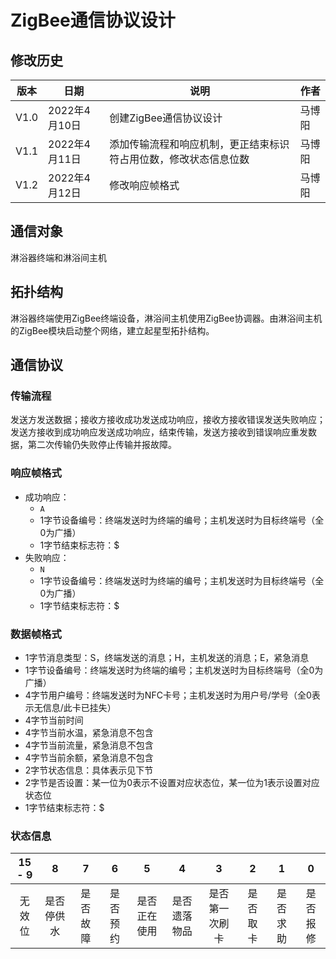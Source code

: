 # ZigBee通信协议设计  

## 修改历史  
|版本|日期|说明|作者|  
|----|----|----|----|  
|V1.0|2022年4月10日|创建ZigBee通信协议设计|马博阳|  
|V1.1|2022年4月11日|添加传输流程和响应机制，更正结束标识符占用位数，修改状态信息位数|马博阳|  
|V1.2|2022年4月12日|修改响应帧格式|马博阳|  

## 通信对象  
淋浴器终端和淋浴间主机  

## 拓扑结构  
淋浴器终端使用ZigBee终端设备，淋浴间主机使用ZigBee协调器。由淋浴间主机的ZigBee模块启动整个网络，建立起星型拓扑结构。  

## 通信协议  

### 传输流程  
发送方发送数据；接收方接收成功发送成功响应，接收方接收错误发送失败响应；发送方接收到成功响应发送成功响应，结束传输，发送方接收到错误响应重发数据，第二次传输仍失败停止传输并报故障。  

### 响应帧格式  
- 成功响应：  
    - `A`  
    - 1字节设备编号：终端发送时为终端的编号；主机发送时为目标终端号（全0为广播）  
    - 1字节结束标志符：$  
- 失败响应：  
    - `N`  
    - 1字节设备编号：终端发送时为终端的编号；主机发送时为目标终端号（全0为广播）  
    - 1字节结束标志符：$  

### 数据帧格式  
- 1字节消息类型：S，终端发送的消息；H，主机发送的消息；E，紧急消息  
- 1字节设备编号：终端发送时为终端的编号；主机发送时为目标终端号（全0为广播）  
- 4字节用户编号：终端发送时为NFC卡号；主机发送时为用户号/学号（全0表示无信息/此卡已挂失）  
- 4字节当前时间  
- 4字节当前水温，紧急消息不包含  
- 4字节当前流量，紧急消息不包含  
- 4字节当前余额，紧急消息不包含  
- 2字节状态信息：具体表示见下节  
- 2字节是否设置：某一位为0表示不设置对应状态位，某一位为1表示设置对应状态位  
- 1字节结束标志符：$  

### 状态信息  
|15 - 9|8|7|6|5|4|3|2|1|0|  
|:-:|:-:|:-:|:-:|:-:|:-:|:-:|:-:|:-:|:-:|  
|无效位|是否停供水|是否故障|是否预约|是否正在使用|是否遗落物品|是否第一次刷卡|是否取卡|是否求助|是否报修|  

